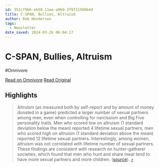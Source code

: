 ```yaml
---
id: 352cf9b6-eb58-11ee-a969-3f9f31500b4d
title: C-SPAN, Bullies, Altruism
author: Rob Henderson
tags:
  - Newsletter
date_saved: 2024-03-26 06:04:17
---
```


# C-SPAN, Bullies, Altruism
#Omnivore

[Read on Omnivore](https://omnivore.app/me/c-span-bullies-altruism-18e7a37bbde)
[Read Original](https://www.robkhenderson.com/p/c-span-bullies-altruism)

## Highlights

> Altruism (as measured both by self-report and by amount of money donated in a game) predicted a larger number of sexual partners among men, even when controlling for narcissism and Big Five personality traits. Men who scored low on altruism (1 standard deviation below the mean) reported 4 lifetime sexual partners; men who scored high on altruism (1 standard deviation above the mean) reported 12 lifetime sexual partners. Interestingly, among women, altruism was not correlated with lifetime number of sexual partners. These findings are consistent with research on hunter-gatherer societies, which found that men who hunt and share meat tend to have more sexual partners and more children. ([source](https://substack.com/redirect/7f94c57c-43e1-46c7-be7c-118f10036808?j=eyJ1IjoiMmRhb2g5In0.wNQVXQHZPXVUS1Y9mudnycQLeZdn6NlNz8QmOlkqvQQ)). [⤴️](https://omnivore.app/me/c-span-bullies-altruism-18e7a37bbde#7cf05091-aba9-4666-924b-b9c0a13665e4) 

